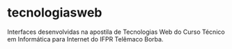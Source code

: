 # tecnologiasweb
Interfaces desenvolvidas na apostila de Tecnologias Web do Curso Técnico em Informática para Internet do IFPR Telêmaco Borba.
